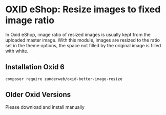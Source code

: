 <h1>OXID eShop: Resize images to fixed image ratio</h1>

<p>In Oxid eShop, image ratio of resized images is usually kept from the uploaded master image. 
With this module, images are resized to the ratio set
in the theme options, the space not filled by the original image is filled with white.</p>

<h2>Installation Oxid 6</h2>
<p><code>composer require zunderweb/oxid-better-image-resize</code></p>

<h2>Older Oxid Versions</h2>
<p>Please download and install manually</p>
